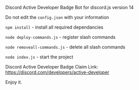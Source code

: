 Discord Active Developer Badge Bot for discord.js version 14

Do not edit the `config.json` with your information

`npm install` - install all required dependancies

`node deploy-commands.js` - register slash commands

`node removeall-commands.js` - delete all slash commands 

`node index.js` - start the project

Discord Active Developer Badge Claim Link: https://discord.com/developers/active-developer

Enjoy it.
